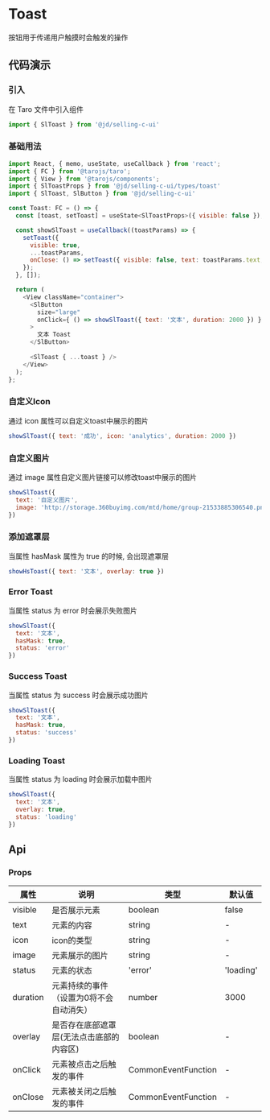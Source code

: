 # Toast
按钮用于传递用户触摸时会触发的操作

## 代码演示
### 引入
在 Taro 文件中引入组件
```js
import { SlToast } from '@jd/selling-c-ui'
```
### 基础用法
```js
import React, { memo, useState, useCallback } from 'react';
import { FC } from '@tarojs/taro';
import { View } from '@tarojs/components';
import { SlToastProps } from '@jd/selling-c-ui/types/toast'
import { SlToast, SlButton } from '@jd/selling-c-ui'

const Toast: FC = () => {
  const [toast, setToast] = useState<SlToastProps>({ visible: false });

  const showSlToast = useCallback((toastParams) => {
    setToast({
      visible: true,
      ...toastParams,
      onClose: () => setToast({ visible: false, text: toastParams.text, status: toastParams.status })
    });
  }, []);

  return (
    <View className="container">
      <SlButton 
        size="large"
        onClick={ () => showSlToast({ text: '文本', duration: 2000 }) }
      >
        文本 Toast
      </SlButton>
          
      <SlToast { ...toast } />
    </View>
  );
};
```

### 自定义Icon
通过 icon 属性可以自定义toast中展示的图片
```js
showSlToast({ text: '成功', icon: 'analytics', duration: 2000 })
```

### 自定义图片
通过 image 属性自定义图片链接可以修改toast中展示的图片
```js
showSlToast({ 
  text: '自定义图片', 
  image: 'http://storage.360buyimg.com/mtd/home/group-21533885306540.png' 
})
```

### 添加遮罩层
当属性 hasMask 属性为 true 的时候, 会出现遮罩层
```js
showHsToast({ text: '文本', overlay: true })
```

### Error Toast
当属性 status 为 error 时会展示失败图片
```js
showSlToast({ 
  text: '文本', 
  hasMask: true,
  status: 'error' 
})
```

### Success Toast
当属性 status 为 success 时会展示成功图片
```js
showSlToast({ 
  text: '文本', 
  hasMask: true,
  status: 'success' 
})
```
### Loading Toast
当属性 status 为 loading 时会展示加载中图片
```js
showSlToast({ 
  text: '文本', 
  overlay: true,
  status: 'loading' 
})
```


## Api
### Props
| 属性     | 说明                                     | 类型                | 默认值    |
| -------- | ---------------------------------------- | ------------------- | --------- |
| visible | 是否展示元素                             | boolean             | false     |
| text     | 元素的内容                               | string              | -         |
| icon     | icon的类型                               | string              | -         |
| image    | 元素展示的图片                           | string              | -         |
| status   | 元素的状态                               | 'error'             | 'loading' | 'success' | - |
| duration | 元素持续的事件（设置为0将不会自动消失）  | number              | 3000      |
| overlay  | 是否存在底部遮罩层(无法点击底部的内容区) | boolean             | -         |
| onClick  | 元素被点击之后触发的事件                 | CommonEventFunction | -         |
| onClose  | 元素被关闭之后触发的事件                 | CommonEventFunction | -         |

